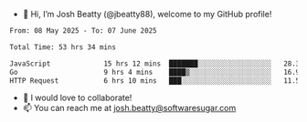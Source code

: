 - 👋 Hi, I’m Josh Beatty (@jbeatty88), welcome to my GitHub profile!

<!--START_SECTION:waka-->

```txt
From: 08 May 2025 - To: 07 June 2025

Total Time: 53 hrs 34 mins

JavaScript             15 hrs 12 mins  ███████░░░░░░░░░░░░░░░░░░   28.38 %
Go                     9 hrs 4 mins    ████▒░░░░░░░░░░░░░░░░░░░░   16.95 %
HTTP Request           6 hrs 10 mins   ███░░░░░░░░░░░░░░░░░░░░░░   11.52 %
```

<!--END_SECTION:waka-->

- 💞️ I would love to collaborate!
- 📫 You can reach me at josh.beatty@softwaresugar.com

<!---
jbeatty88/jbeatty88 is a ✨ special ✨ repository because its `README.md` (this file) appears on your GitHub profile.
You can click the Preview link to take a look at your changes.
--->
